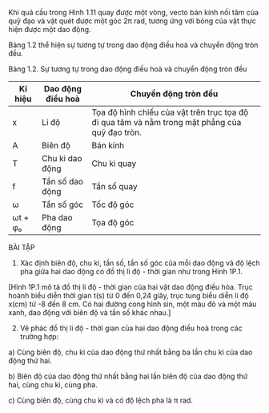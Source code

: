 Khi quả cầu trong Hình 1.11 quay được một vòng, vecto bán kính nối tâm của quỹ đạo và vật quét được một góc 2π rad, tương ứng với bóng của vật thực hiện được một dao động.

Bảng 1.2 thể hiện sự tương tự trong dao động điều hoà và chuyển động tròn đều.

Bảng 1.2. Sự tương tự trong dao động điều hoà và chuyển động tròn đều

Kí hiệu | Dao động điều hoà | Chuyển động tròn đều
--- | --- | ---
x | Li độ | Tọa độ hình chiếu của vật trên trục tọa độ đi qua tâm và nằm trong mặt phẳng của quỹ đạo tròn.
A | Biên độ | Bán kính
T | Chu kì dao động | Chu kì quay
f | Tần số dao động | Tần số quay
ω | Tần số góc | Tốc độ góc
ωt + φ₀ | Pha dao động | Tọa độ góc

BÀI TẬP

1. Xác định biên độ, chu kì, tần số, tần số góc của mỗi dao động và độ lệch pha giữa hai dao động có đồ thị li độ - thời gian như trong Hình 1P.1.

[Hình 1P.1 mô tả đồ thị li độ - thời gian của hai vật dao động điều hòa. Trục hoành biểu diễn thời gian t(s) từ 0 đến 0,24 giây, trục tung biểu diễn li độ x(cm) từ -8 đến 8 cm. Có hai đường cong hình sin, một màu đỏ và một màu xanh, dao động với biên độ và tần số khác nhau.]

2. Vẽ phác đồ thị li độ - thời gian của hai dao động điều hoà trong các trường hợp:

a) Cùng biên độ, chu kì của dao động thứ nhất bằng ba lần chu kì của dao động thứ hai.

b) Biên độ của dao động thứ nhất bằng hai lần biên độ của dao động thứ hai, cùng chu kì, cùng pha.

c) Cùng biên độ, cùng chu kì và có độ lệch pha là π rad.